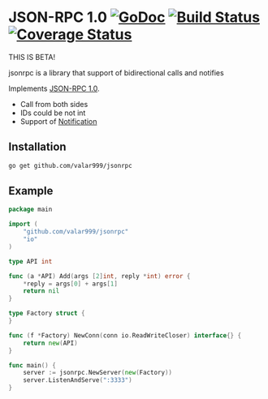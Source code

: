 # JSON-RPC 1.0 [![GoDoc](https://godoc.org/github.com/valar999/jsonrpc?status.svg)](http://godoc.org/github.com/valar999/jsonrpc) [![Build Status](https://travis-ci.org/valar999/jsonrpc.svg)](https://travis-ci.org/valar999/jsonrpc) [![Coverage Status](https://coveralls.io/repos/valar999/jsonrpc/badge.svg?branch=master&service=github)](https://coveralls.io/github/valar999/jsonrpc?branch=master)

THIS IS BETA!

jsonrpc is a library that support of bidirectional calls and notifies

Implements [JSON-RPC 1.0](http://www.jsonrpc.org/specification_v1).

- Call from both sides
- IDs could be not int
- Support of [Notification](http://www.jsonrpc.org/specification_v1#a1.3Notification)


## Installation

```sh
go get github.com/valar999/jsonrpc
```

## Example
```go
package main

import (
	"github.com/valar999/jsonrpc"
	"io"
)

type API int

func (a *API) Add(args [2]int, reply *int) error {
	*reply = args[0] + args[1]
	return nil
}

type Factory struct {
}

func (f *Factory) NewConn(conn io.ReadWriteCloser) interface{} {
	return new(API)
}

func main() {
	server := jsonrpc.NewServer(new(Factory))
	server.ListenAndServe(":3333")
}
```
